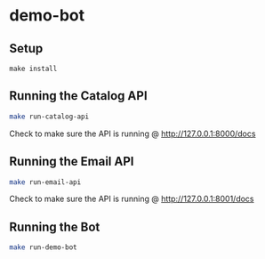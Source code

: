 # demo-bot

## Setup

```
make install
```

## Running the Catalog API

```bash
make run-catalog-api
```

Check to make sure the API is running @ http://127.0.0.1:8000/docs

## Running the Email API

```bash
make run-email-api
```

Check to make sure the API is running @ http://127.0.0.1:8001/docs

## Running the Bot

```bash
make run-demo-bot
```

